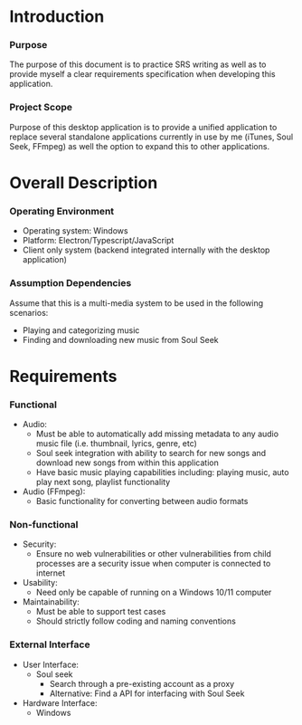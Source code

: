 
# Introduction

### Purpose

The purpose of this document is to practice SRS writing as well as to provide myself a clear requirements specification when developing this application.

### Project Scope

Purpose of this desktop application is to provide a unified application to replace several standalone applications currently in use by me (iTunes, Soul Seek, FFmpeg) as well the option to expand this to other applications.


# Overall Description

### Operating Environment
- Operating system: Windows
- Platform: Electron/Typescript/JavaScript
- Client only system (backend integrated internally with the desktop application)


### Assumption Dependencies
Assume that this is a multi-media system to be used in the following scenarios:
- Playing and categorizing music
- Finding and downloading new music from Soul Seek

# Requirements

### Functional 
- Audio:
	- Must be able to automatically add missing metadata to any audio music file (i.e. thumbnail, lyrics, genre, etc)
	- Soul seek integration with ability to search for new songs and download new songs from within this application
	- Have basic music playing capabilities including: playing music, auto play next song, playlist functionality
- Audio (FFmpeg):
	- Basic functionality for converting between audio formats


### Non-functional
- Security: 
	- Ensure no web vulnerabilities or other vulnerabilities from child processes are a security issue when computer is connected to internet
- Usability:
	- Need only be capable of running on a Windows 10/11 computer
- Maintainability: 
	- Must be able to support test cases
	- Should strictly follow coding and naming conventions


### External Interface
- User Interface:
	- Soul seek
		- Search through a pre-existing account as a proxy
		- Alternative: Find a API for interfacing with Soul Seek 
- Hardware Interface:
	- Windows




